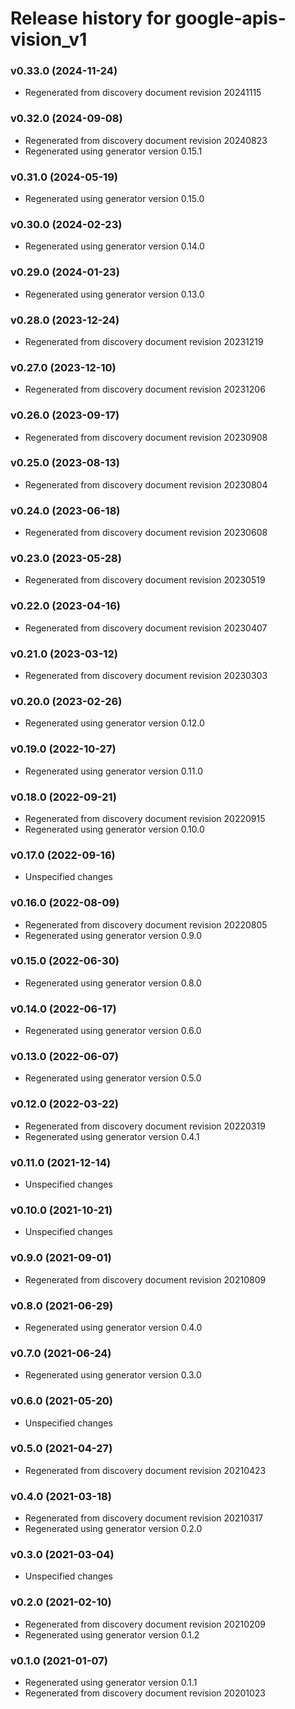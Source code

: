 # Release history for google-apis-vision_v1

### v0.33.0 (2024-11-24)

* Regenerated from discovery document revision 20241115

### v0.32.0 (2024-09-08)

* Regenerated from discovery document revision 20240823
* Regenerated using generator version 0.15.1

### v0.31.0 (2024-05-19)

* Regenerated using generator version 0.15.0

### v0.30.0 (2024-02-23)

* Regenerated using generator version 0.14.0

### v0.29.0 (2024-01-23)

* Regenerated using generator version 0.13.0

### v0.28.0 (2023-12-24)

* Regenerated from discovery document revision 20231219

### v0.27.0 (2023-12-10)

* Regenerated from discovery document revision 20231206

### v0.26.0 (2023-09-17)

* Regenerated from discovery document revision 20230908

### v0.25.0 (2023-08-13)

* Regenerated from discovery document revision 20230804

### v0.24.0 (2023-06-18)

* Regenerated from discovery document revision 20230608

### v0.23.0 (2023-05-28)

* Regenerated from discovery document revision 20230519

### v0.22.0 (2023-04-16)

* Regenerated from discovery document revision 20230407

### v0.21.0 (2023-03-12)

* Regenerated from discovery document revision 20230303

### v0.20.0 (2023-02-26)

* Regenerated using generator version 0.12.0

### v0.19.0 (2022-10-27)

* Regenerated using generator version 0.11.0

### v0.18.0 (2022-09-21)

* Regenerated from discovery document revision 20220915
* Regenerated using generator version 0.10.0

### v0.17.0 (2022-09-16)

* Unspecified changes

### v0.16.0 (2022-08-09)

* Regenerated from discovery document revision 20220805
* Regenerated using generator version 0.9.0

### v0.15.0 (2022-06-30)

* Regenerated using generator version 0.8.0

### v0.14.0 (2022-06-17)

* Regenerated using generator version 0.6.0

### v0.13.0 (2022-06-07)

* Regenerated using generator version 0.5.0

### v0.12.0 (2022-03-22)

* Regenerated from discovery document revision 20220319
* Regenerated using generator version 0.4.1

### v0.11.0 (2021-12-14)

* Unspecified changes

### v0.10.0 (2021-10-21)

* Unspecified changes

### v0.9.0 (2021-09-01)

* Regenerated from discovery document revision 20210809

### v0.8.0 (2021-06-29)

* Regenerated using generator version 0.4.0

### v0.7.0 (2021-06-24)

* Regenerated using generator version 0.3.0

### v0.6.0 (2021-05-20)

* Unspecified changes

### v0.5.0 (2021-04-27)

* Regenerated from discovery document revision 20210423

### v0.4.0 (2021-03-18)

* Regenerated from discovery document revision 20210317
* Regenerated using generator version 0.2.0

### v0.3.0 (2021-03-04)

* Unspecified changes

### v0.2.0 (2021-02-10)

* Regenerated from discovery document revision 20210209
* Regenerated using generator version 0.1.2

### v0.1.0 (2021-01-07)

* Regenerated using generator version 0.1.1
* Regenerated from discovery document revision 20201023

